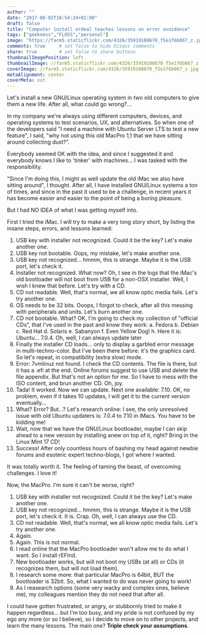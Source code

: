 ```yaml
---
author: ""
date: "2017-08-02T18:54:24+02:00"
draft: false
title: "Computer install ordeal teaches lessons on error avoidance"
tags: ["geekness","FLOSS","personal"]
image: "https://farm5.staticflickr.com/4326/35919108670_f5e1f6b067_z.jpg"
comments: true     # set false to hide Disqus comments
share: true        # set false to share buttons
thumbnailImagePosition: left
thumbnailImage: //farm5.staticflickr.com/4326/35919108670_f5e1f6b067_z.jpg
coverImage: //farm5.staticflickr.com/4326/35919108670_f5e1f6b067_z.jpg
metaAlignment: center
coverMeta: out
---
```


Let's install a new GNU/Linux operating system in two old computers to give them a new life. After all, what could go wrong?...

<!--more-->

In my company we're always using different computers, devices, and operating systems to test scenarios, UX, and alternatives. So when one of the developers said "I need a machine with Ubuntu Server LTS to test a new feature", I said, "why not using this old MacPro 1,1 that we have sitting around collecting dust?".

Everybody seemed OK with the idea, and since I suggested it and everybody knows I like to 'tinker' with machines... I was tasked with the responsibility.

"Since I'm doing this, I might as well update the old iMac we also have sitting around", I thought. After all, I have installed GNU/Linux systems a ton of times, and since in the past it used to be a challenge, in recent years it has become easier and easier to the point of being a boring pleasure.

But I had NO IDEA of what I was getting myself into.

First I tried the iMac. I will try to make a very long story short, by listing the insane steps, errors, and lessons learned:

1. USB key with installer not recognized. Could it be the key? Let's make another one.
2. USB key not bootable. Oops, my mistake, let's make another one.
3. USB key not recognized... hmmm, this is strange. Maybe it is the USB port, let's check it.
4. Installer not recognized. What now? Oh, I see in the logs that the iMac's old bootloader will not boot from USB for a non-OSX installer. Well, I wish I knew that before. Let's try with a CD.
5. CD not readable. Well, that's normal, we all know optic media fails. Let's try another one.
6. OS needs to be 32 bits. Ooops, I forgot to check, after all this messing with peripherals and units. Let's burn another one.
7. CD not bootable. What? OK, I'm going to check my collection of "official CDs", that I've used in the past and know they work:
	a. Fedora
	b. Debian
	c. Red Hat
	d. Solaris
	e. Sabanyon
	f. Even Yellow Dog!
	h. Here it is: Ubuntu... 7.0.4. Oh, well, I can always update later
8. Finally the installer CD loads... only to display a garbled error message in multi-techno-color. But I've been there before: it's the graphics card. So let's repeat, in compatibility (extra slow) mode.
9. Error: 7vmlinuz not found. I check the CD contents. The file is there, but it has a .efi at the end. Online forums suggest to use USB and delete the file appendix. But that's not an option for me. So I have to mess with the ISO content, and brun another CD. Oh, joy.
10. Tada! It worked. Now we can update. Next one available: 7.10. OK, no problem, even if it takes 10 updates, I will get it to the current version eventually...
11. What? Error? But...? Let's research online: I see, the only unresolved issue with old Ubuntu updaters is: 7.0.4 to 7.10 in iMacs. You have to be kidding me!
12. Wait, now that we have the GNU/Linux bootloader, maybe I can skip ahead to a new version by installing anew on top of it, right? Bring in the Linux Mint 17 CD!
13. Success! After only countless hours of bashing my head against newbie forums and esoteric expert techno-blogs, I got where I wanted. 

It was totally worth it. The feeling of taming the beast, of overcoming challenges. I love it!

Now, the MacPro. I'm sure it can't be worse, right?

1. USB key with installer not recognized. Could it be the key? Let's make another one.
2. USB key not recognized... hmmm, this is strange. Maybe it is the USB port, let's check it. It is. Crap. Oh, well, I can always use the CD.
3. CD not readable. Well, that's normal, we all know optic media fails. Let's try another one.
4. Again.
5. Again. This is not normal.
6. I read online that the MacPro bootloader won't allow me to do what I want. So I install rEFInd.
7. New bootloader works, but will not boot my USBs (at all) or CDs (it recognizes them, but will not load them).
8. I research some more: that particular MacPro is 64bit, BUT the bootloader is 32bit. So, what I wanted to do was never going to work!
9. As I reasearch options (some very wacky and complex ones, believe me), my colleagues mention they do not need that after all.

I could have gotten frustrated, or angry, or stubbornly tried to make it happen regardless... but I'm too busy, and my pride is not confused by my ego any more (or so I believe), so I decide to move on to other projects, and learn the many lessons. The main one? **Triple check your assumptions**.

<div id="flickrembed"></div><div style="position:absolute; top:-70px; display:block; text-align:center; z-index:-1;">></div><script src='https://flickrembed.com/embed_v2.js.php?source=flickr&layout=responsive&input=www.flickr.com/photos/jcortell/sets/72157687091650855&sort=5&by=album&theme=default&scale=fill&limit=5&skin=default&autoplay=true'></script>